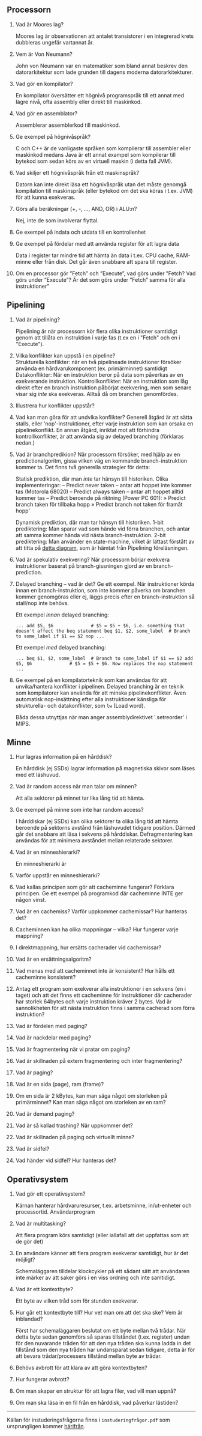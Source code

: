 ## Processorn

1. Vad  är  Moores  lag?
    
    Moores lag är observationen att antalet transistorer i en integrerad krets dubbleras ungefär vartannat år.

2. Vem  är  Von  Neumann?
    
    John von Neumann var en matematiker som bland annat beskrev den datorarkitektur som lade grunden till dagens moderna datorarkitekturer.

3. Vad  gör  en  kompilator?
    
    En kompilator översätter ett högnivå programspråk till ett annat med lägre nivå, ofta assembly eller direkt till maskinkod.

4. Vad  gör  en  assemblator?
    
    Assemblerar assemblerkod till maskinkod.

5. Ge  exempel  på  högnivåspråk?

    C och C++ är de vanligaste språken som kompilerar till assembler eller maskinkod medans Java är ett annat exampel som kompilerar till bytekod som sedan körs av en virtuell maskin (i detta fall JVM).

6. Vad  skiljer  ett  högnivåspråk  från  ett  maskinspråk?

    Datorn kan inte direkt läsa ett högnivåspråk utan det måste genomgå kompilation till maskinspråk (eller bytekod om det ska köras i t.ex. JVM) för att kunna exekveras.

7. Görs  alla  beräkningar  (+, -,  ...,  AND,  OR)  i  ALU:n?

    Nej, inte de som involverar flyttal.

8. Ge  exempel  på  indata  och  utdata  till  en  kontrollenhet
    
9. Ge  exempel  på  fördelar  med  att  använda  register  för  att  lagra  data
    
    Data i register tar mindre tid att hämta än data i t.ex. CPU cache, RAM-minne eller från disk. Det går även snabbare att spara till register.

10. Om  en  processor  gör  ”Fetch”  och  ”Execute”,  vad  görs  under  ”Fetch?  Vad  görs  under  ”Execute”?  Är  det  som  görs  under  ”Fetch”  samma  för  alla  instruktioner”
    
    

## Pipelining

1. Vad  är  pipelining?
    
    Pipelining är när processorn kör flera olika instruktioner samtidigt genom att tillåta en instruktion i varje fas (t.ex en i "Fetch" och en i "Execute").

2. Vilka  konflikter  kan  uppstå  i  en  pipeline?  
    Strukturella konflikter:
        när en två pipelineade instruktioner försöker använda en hårdvarukomponent (ex. primärminnet) samtidigt
    Datakonflikter:
        När en instruktion beror på data som påverkas av en exekverande instruktion.
    Kontrollkonflikter:
        När en instruktion som låg direkt efter en branch instruktion påbörjat exekvering, men som senare visar sig *inte* ska exekveras. Alltså då om branchen genomfördes.


3. Illustrera  hur  konflikter  uppstår? 
    
4. Vad  kan  man  göra  för  att  undvika  konflikter? 
    Generell åtgärd är att sätta stalls, eller 'nop'-instruktioner, efter varje instruktion som kan orsaka en pipelinekonflikt.
    En annan åtgärd, inriktat mot att förhindra kontrollkonflikter, är att använda sig av delayed branching (förklaras nedan.)

5. Vad  är  branchpredikion? 
    När processorn försöker, med hjälp av en predictionalgoritm, gissa vilken väg en kommande branch-instruktion kommer ta. Det finns två generella strategier för detta:

    Statisk prediktion, där man *inte* tar hänsyn till historiken. Olika implementeringar:
        – Predict never taken – antar att hoppet inte kommer
tas (Motorola 68020)
        – Predict always taken – antar att hoppet alltid kommer
        tas
        – Predict beroende på riktning (Power PC 601):
            » Predict branch taken för tillbaka hopp
            » Predict branch not taken för framåt hopp'
            
    Dynamisk prediktion, där man tar hänsyn till historiken.
        1-bit prediktering: Man sparar vad som hände vid förra branchen, och antar att samma kommer hända vid nästa branch-instruktion.
        2-bit prediktering: Man använder en state-machine, vilket är lättast förstått av att titta på [detta diagram](http://imgur.com/VsEKhx2), som är hämtat från Pipelining föreläsningen.
    

6. Vad  är  spekulativ  exekvering?
    När processorn börjar exekvera instruktioner baserat på branch-gissningen gjord av en branch-prediction.

7. Delayed  branching  – vad  är  det?  Ge  ett  exempel.
    När instruktioner körda innan en branch-instruktion, som inte kommer påverka om branchen kommer genomgöras eller ej, läggs precis efter en branch-instruktion så stall/nop inte behövs.

    Ett exempel *innan* delayed branching:
    
    `...
    add $5, $6              # $5 = $5 + $6, i.e. something that doesn't affect the beq statement
    beq $1, $2, some_label  # Branch to some_label if $1 == $2
    nop
    ...
    `
    
    Ett exempel *med* delayed branching:
    
    `...
    beq $1, $2, some_label  # Branch to some_label if $1 == $2
    add $5, $6              # $5 = $5 + $6. Now replaces the nop statement
    ...
    `

8. Ge  exempel  på  en  kompilatorteknik  som  kan  användas  för  att  unvika/hantera  konflikter i pipelinen.
    Delayed branching är en teknik som kompilatorer kan använda för att minska pipelinekonflikter.
    Även automatisk nop-insättning efter alla instruktioner känsliga för strukturella- och datakonflikter, som `lw` (Load word).

    Båda dessa utnyttjas när man anger assemblydirektivet '.setreorder' i MIPS.

## Minne

1. Hur  lagras  information  på  en  hårddisk?

    En hårddisk (ej SSDs) lagrar information på magnetiska skivor som läses med ett läshuvud.

2. Vad  är  random  access  när  man  talar  om  minnen?

    Att alla sektorer på minnet tar lika lång tid att hämta.

3. Ge  exempel  på  minne  som  inte  har  random  access?

    I hårddiskar (ej SSDs) kan olika sektorer ta olika lång tid att hämta beroende på sektorns avstånd från läshuvudet tidigare position. 
    Därmed går det snabbare att läsa i sekvens på hårddiskar. 
    Defragmentering kan användas för att minimera avståndet mellan relaterade sektorer.

4. Vad  är  en  minneshierarki?

    En minneshierarki är 

5. Varför  uppstår  en  minneshierarki?  
6. Vad  kallas  principen  som  gör  att  cacheminne  fungerar?  Förklara  principen.  Ge  ett  exempel  på  programkod  där  cacheminne  INTE  ger  någon  vinst.  
7. Vad  är  en  cachemiss?  Varför  uppkommer  cachemissar?  Hur  hanteras  det?  
8. Cacheminnen  kan  ha  olika  mappningar – vilka?  Hur  fungerar  varje  mappning?  
9. I  direktmappning,  hur  ersätts  cacherader  vid  cachemissar?  
10. Vad  är  en  ersättningsalgoritm?  
11. Vad  menas  med  att  cacheminnet  inte  är  konsistent?  Hur  hålls  ett  cacheminne  konsistent?  
12. Antag  ett  program  som  exekverar  alla  instruktioner  i  en  sekvens  (en  i  taget)  och  att  det  finns  ett  cacheminne  för  instruktioner  där  cacherader  har  storlek  64bytes  och  varje  instruktion  kräver  2  bytes.  Vad  är  sannolikheten  för  att  nästa  instruktion  finns  i  samma cacherad  som  förra  instruktion?  
13. Vad  är  fördelen  med  paging?  
14. Vad  är  nackdelar  med  paging?  
15. Vad  är  fragmentering  när  vi  pratar  om  paging?  
16. Vad  är  skillnaden  på  extern  fragmentering  och  inter  fragmentering?  
17. Vad  är  paging?  
18. Vad  är  en  sida  (page),  ram  (frame)?  
19. Om  en  sida  är  2  kBytes,  kan  man  säga  något  om  storleken  på  primärminnet?  Kan  man  säga  något  om  storleken  av  en  ram?  
20. Vad  är  demand  paging?  
21. Vad  är  så  kallad   trashing?  När  uppkommer  det?  
22. Vad  är  skillnaden  på  paging  och  virtuellt  minne?  
23. Vad  är  sidfel?  
24. Vad  händer  vid  sidfel?  Hur  hanteras  det?  


## Operativsystem

1. Vad  gör  ett  operativsystem?

    Kärnan hanterar hårdvaruresurser, t.ex. arbetsminne, in/ut-enheter och processortid. Användarprogram 

2. Vad  är  multitasking?

    Att flera program körs samtidigt (eller iallafall att det uppfattas som att de gör det)

3. En  användare  känner  att  flera  program  exekverar  samtidigt,  hur  är  det möjligt?  

    Schemaläggaren tilldelar klockcykler på ett sådant sätt att användaren inte märker av att saker görs i en viss ordning och inte samtidigt.

4. Vad  är  ett  kontextbyte?

    Ett byte av vilken tråd som för stunden exekverar.

5. Hur  går  ett  kontextbyte  till?  Hur  vet  man  om  att  det  ska  ske?  Vem  är  inblandad?  

    Först har schemaläggaren beslutat om ett byte mellan två trådar. När detta byte sedan genomförs så sparas tillståndet (t.ex. register) undan för 
    den nuvarande tråden för att den nya tråden ska kunna ladda in det tillstånd som den nya tråden har undansparat sedan tidigare,
    detta är för att bevara trådar/processers tillstånd mellan byte av trådar.

6. Behövs  avbrott  för  att  klara  av  att  göra  kontextbyten?  
7. Hur  fungerar  avbrott?
8. Om  man  skapar  en  struktur  för  att  lagra  filer,  vad  vill  man  uppnå?  
9. Om  man  ska  läsa  in  en  fil  från  en  hårddisk,  vad  påverkar  lästiden?

-------
Källan för instuderingsfrågorna finns i `instuderingfrågor.pdf` som ursprungligen kommer [härifrån](http://www.eit.lth.se/fileadmin/eit/courses/eit070/2015/Instuderingsfr%E5gor.pdf).
